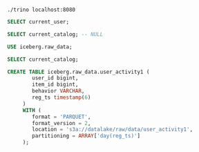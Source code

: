 
```sql
```

```
./trino localhost:8080
```


```sql
SELECT current_user;
```

```sql
SELECT current_catalog; -- NULL
```

```sql
USE iceberg.raw_data;
```

```sql
SELECT current_catalog;
```

```sql
CREATE TABLE iceberg.raw_data.user_activity1 (
        user_id bigint,
        item_id bigint,
        behavior VARCHAR,
        reg_ts timestamp(6)
     )
     WITH (
        format = 'PARQUET',
        format_version = 2,
        location = 's3a://datalake/raw/data/user_activity1',
        partitioning = ARRAY['day(reg_ts)']
     );
```


